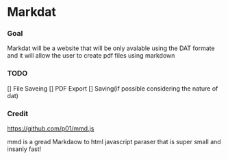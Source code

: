 # Markdat

### Goal

Markdat will be a website that will be only avalable using the DAT formate and it will allow the user to create pdf files using markdown

### TODO

[] File Saveing
[] PDF Export
[] Saving(if possible considering the nature of dat)


### Credit

https://github.com/p01/mmd.js

mmd is a gread Markdaow to html javascript paraser that is super small and insanly fast!